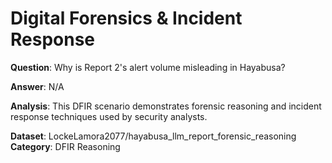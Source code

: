 # Digital Forensics & Incident Response

**Question**: Why is Report 2's alert volume misleading in Hayabusa?

**Answer**: N/A

**Analysis**: This DFIR scenario demonstrates forensic reasoning and incident response techniques used by security analysts.

**Dataset**: LockeLamora2077/hayabusa_llm_report_forensic_reasoning
**Category**: DFIR Reasoning
